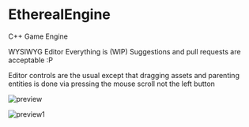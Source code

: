 # EtherealEngine
C++ Game Engine

WYSIWYG Editor
Everything is (WIP)
Suggestions and pull requests are acceptable :P

Editor controls are the usual except that dragging assets and parenting entities is done via pressing the mouse scroll not the left button

![preview](https://cloud.githubusercontent.com/assets/1499411/19988985/2a302204-a22c-11e6-98af-5f446d0c79ac.png)

![preview1](https://cloud.githubusercontent.com/assets/1499411/19989003/40535d44-a22c-11e6-9aa8-a1ddd63df18a.png)

